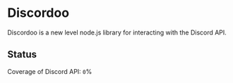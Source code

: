 Discordoo
=
Discordoo is a new level node.js library for interacting 
with the Discord API.

Status
-
Coverage of Discord API: `0`%

